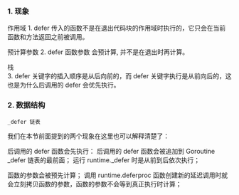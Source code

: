 

### 1. 现象

作用域
    1. defer 传入的函数不是在退出代码块的作用域时执行的，它只会在当前函数和方法返回之前被调用。

预计算参数
    2. defer 函数参数 会预计算, 并不是在退出时再计算。

栈   
    3. defer 关键字的插入顺序是从后向前的，而 defer 关键字执行是从前向后的，这也是为什么后调用的 defer 会优先执行。

### 2. 数据结构
    _defer 链表


我们在本节前面提到的两个现象在这里也可以解释清楚了：

后调用的 defer 函数会先执行：
后调用的 defer 函数会被追加到 Goroutine _defer 链表的最前面；
运行 runtime._defer 时是从前到后依次执行；

函数的参数会被预先计算；
调用 runtime.deferproc 函数创建新的延迟调用时就会立刻拷贝函数的参数，函数的参数不会等到真正执行时计算；